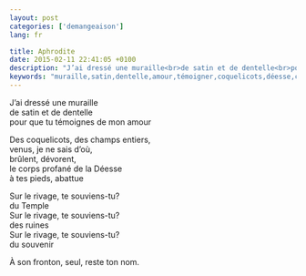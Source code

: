 ```yaml
---
layout: post
categories: ['demangeaison']
lang: fr

title: Aphrodite
date: 2015-02-11 22:41:05 +0100
description: "J’ai dressé une muraille<br>de satin et de dentelle<br>pour que tu témoignes de mon amour"
keywords: "muraille,satin,dentelle,amour,témoigner,coquelicots,déesse,corps,rivage,temple,ruines,souvenir,fronton"
---
```

J’ai dressé une muraille<br>
de satin et de dentelle<br>
pour que tu témoignes de mon amour

Des coquelicots, des champs entiers,<br>
venus, je ne sais d’où,<br>
brûlent, dévorent,<br>
le corps profané de la Déesse<br>
à tes pieds, abattue

Sur le rivage, te souviens-tu?<br>
du Temple<br>
Sur le rivage, te souviens-tu?<br>
des ruines<br>
Sur le rivage, te souviens-tu?<br>
du souvenir

À son fronton, seul, reste ton nom.
